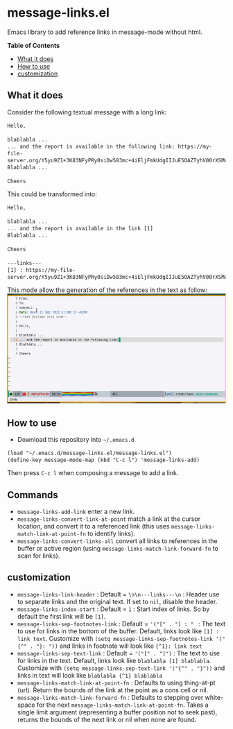 # message-links.el

Emacs library to add reference links in message-mode without html.

<!-- markdown-toc start - Don't edit this section. Run M-x markdown-toc-refresh-toc -->
**Table of Contents**

- [What it does](#what-it-does)
- [How to use](#how-to-use)
- [customization](#customization)

<!-- markdown-toc end -->


## What it does

Consider the following textual message with a long link:

``` text
Hello,

blablabla ...
... and the report is available in the following link: https://my-file-server.org/Y5yu9Z1+3K83NFyPRy0siDw583mc+4iEljFmkUdgIIJuE5OAZTyhV00rXSMu/LP6z/o8HoD8hnXVIg2bwkddXw==
Blablabla ...

Cheers

```

This could be transformed into:

``` text
Hello,

blablabla ...
... and the report is available in the link [1]
Blablabla ...

Cheers

---links---
[1] : https://my-file-server.org/Y5yu9Z1+3K83NFyPRy0siDw583mc+4iEljFmkUdgIIJuE5OAZTyhV00rXSMu/LP6z/o8HoD8hnXVIg2bwkddXw==
```

This mode allow the generation of the references in the text as follow:
![message-links demo](doc/message-links-demo.gif)

## How to use

- Download this repository into `~/.emacs.d`
``` elisp
(load "~/.emacs.d/message-links.el/message-links.el")
(define-key message-mode-map (kbd "C-c l") 'message-links-add)
```

Then press `C-c l` when composing a message to add a link.

## Commands

- `message-links-add-link` enter a new link.
- `message-links-convert-link-at-point` match a link at the cursor location, and convert it to a referenced link (this uses `message-links-match-link-at-point-fn` to identify links).
- `message-links-convert-links-all` convert all links to references in the buffer or active region (using `message-links-match-link-forward-fn` to scan for links).

## customization

- `message-links-link-header` : Default = `\n\n---links---\n` : Header use to separate links and the original text. If set to `nil`, disable the header.
- `message-links-index-start` : Default = `1` : Start index of links. So by default the first link will be `[1]`.
- `message-links-sep-footnotes-link` : Default = `'("[" . "] : " ` : The text to use for links in the bottom of the buffer. Default, links look like `[1] : link text`. Customize with `(setq message-links-sep-footnotes-link '("{^" . "}: "))` and links in footnote will look like `{^1}: link text`
- `message-links-sep-text-link` : Default = `'("[" . "]")` : The text to use for links in the text. Default, links look like `blablabla [1] blablabla`. Customize with `(setq message-links-sep-text-link '("{^" . "}"))` and links in text will look like `blablabla {^1} blablabla`
- `message-links-match-link-at-point-fn` : Defaults to using thing-at-pt (url). Return the bounds of the link at the point as a cons cell or nil.
- `message-links-match-link-forward-fn` : Defaults to stepping over white-space for the next `message-links-match-link-at-point-fn`. Takes a single limit argument (representing a buffer position not to seek past), returns the bounds of the next link or nil when none are found.
